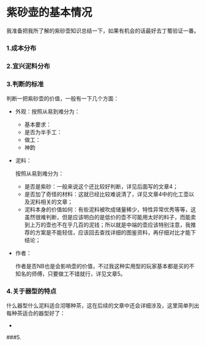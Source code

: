 # 紫砂壶的基本情况

我准备把我所了解的紫砂壶知识总结一下，如果有机会的话最好去丁蜀验证一番。

### 1.成本分布

### 2.宜兴泥料分布

### 3.判断的标准

判断一把紫砂壶的价值，一般有一下几个方面：

* 外观：按照从易到难分为：
  * 基本要求：
  * 是否为半手工：
  * 做工：
  * 神韵

* 泥料：

  按照从易到难分为：

  - 是否是紫砂：一般来说这个还比较好判断，详见后面写的文章4；
  - 是否加了奇怪的材料：这就已经比较难说清了，详见文章4中的化工壶以及泥料相关的文章；
  - 泥料本身的价值如何：有些泥料被吹成储量稀少，特性异常优秀等等，这虽然很难判断，但是应该明白的是低价的壶不可能用太好的料子，而能卖到上万的壶也不在乎几百的泥钱；所以就是中端的壶应该特别注意，我推荐的方案是不能轻信，应该回去查找详细的图鉴资料，再仔细对比才能下结论；

* 作者：

  作者是否NB也是会影响壶的价值，不过我这种实用型的玩家基本都是买的不知名的师傅，只要做工不错就行，详见文章5。

### 4.关于器型的特点

什么器型什么泥料适合沏哪种茶，这在后续的文章中还会详细涉及，这里简单列出每种茶适合的器型好了：

* 

###5.